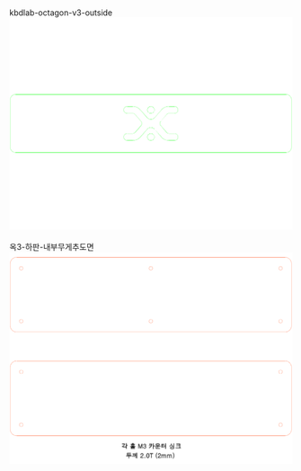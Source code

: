 <br/>kbdlab-octagon-v3-outside<br/>![image](./kbdlab-octagon-v3-outside.png)<br/>
<br/>옥3-하판-내부무게추도면<br/>![image](./옥3-하판-내부무게추도면.png)<br/>
